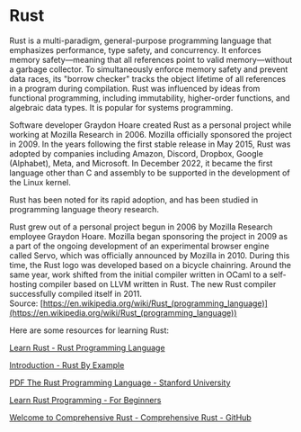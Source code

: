 
Rust
====




Rust is a multi-paradigm, general-purpose programming language that emphasizes performance, type safety, and concurrency. It enforces memory safety—meaning that all references point to valid memory—without a garbage collector. To simultaneously enforce memory safety and prevent data races, its "borrow checker" tracks the object lifetime of all references in a program during compilation. Rust was influenced by ideas from functional programming, including immutability, higher-order functions, and algebraic data types. It is popular for systems programming.

Software developer Graydon Hoare created Rust as a personal project while working at Mozilla Research in 2006. Mozilla officially sponsored the project in 2009. In the years following the first stable release in May 2015, Rust was adopted by companies including Amazon, Discord, Dropbox, Google (Alphabet), Meta, and Microsoft. In December 2022, it became the first language other than C and assembly to be supported in the development of the Linux kernel.

Rust has been noted for its rapid adoption, and has been studied in programming language theory research.

Rust grew out of a personal project begun in 2006 by Mozilla Research employee Graydon Hoare. Mozilla began sponsoring the project in 2009 as a part of the ongoing development of an experimental browser engine called Servo, which was officially announced by Mozilla in 2010. During this time, the Rust logo was developed based on a bicycle chainring. Around the same year, work shifted from the initial compiler written in OCaml to a self-hosting compiler based on LLVM written in Rust. The new Rust compiler successfully compiled itself in 2011.  
Source: [https://en.wikipedia.org/wiki/Rust_(programming_language)](https://en.wikipedia.org/wiki/Rust_(programming_language))

Here are some resources for learning Rust:

[Learn Rust - Rust Programming Language](https://www.rust-lang.org/learn)

[Introduction - Rust By Example](https://doc.rust-lang.org/stable/rust-by-example/)

[PDF The Rust Programming Language - Stanford University](https://www.scs.stanford.edu/~zyedidia/docs/rust/rust_book.pdf)

[Learn Rust Programming - For Beginners](https://www.programiz.com/rust)

[Welcome to Comprehensive Rust - Comprehensive Rust - GitHub](https://google.github.io/comprehensive-rust/)